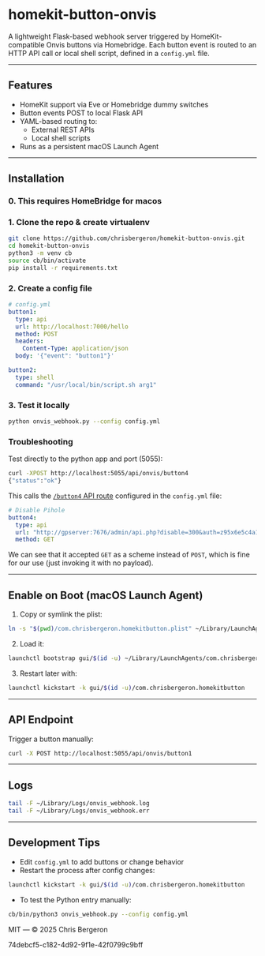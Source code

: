 # homekit-button-onvis

A lightweight Flask-based webhook server triggered by HomeKit-compatible Onvis buttons via Homebridge. Each button event is routed to an HTTP API call or local shell script, defined in a `config.yml` file.

---

## Features

- HomeKit support via Eve or Homebridge dummy switches
- Button events POST to local Flask API
- YAML-based routing to:
  - External REST APIs
  - Local shell scripts
- Runs as a persistent macOS Launch Agent

---

## Installation

### 0. This requires HomeBridge for macos

### 1. Clone the repo & create virtualenv

```bash
git clone https://github.com/chrisbergeron/homekit-button-onvis.git
cd homekit-button-onvis
python3 -m venv cb
source cb/bin/activate
pip install -r requirements.txt
```

### 2. Create a config file

```yaml
# config.yml
button1:
  type: api
  url: http://localhost:7000/hello
  method: POST
  headers:
    Content-Type: application/json
  body: '{"event": "button1"}'

button2:
  type: shell
  command: "/usr/local/bin/script.sh arg1"
```

### 3. Test it locally

```bash
python onvis_webhook.py --config config.yml
```

### Troubleshooting

Test directly to the python app and port (5055):

```bash
curl -XPOST http://localhost:5055/api/onvis/button4
{"status":"ok"}
```

This calls the [`/button4` API route](https://github.com/chrisbergeron/homekit-button-onvis/blob/25878edc99b6199031a7bc339a6ad7a4da174db7/config.yml#L20) configured in the `config.yml` file:

```yaml
# Disable Pihole
button4:
  type: api
  url: "http://gpserver:7676/admin/api.php?disable=300&auth=z95x6e5c4a17d1ce58eb420a998d69dfd285e0e7c639706c715335d784e47f7dbff4cd7f6e"
  method: GET
```
We can see that it accepted `GET` as a scheme instead of `POST`, which is fine for our use (just invoking it with no payload).


---

## Enable on Boot (macOS Launch Agent)

1. Copy or symlink the plist:

```bash
ln -s "$(pwd)/com.chrisbergeron.homekitbutton.plist" ~/Library/LaunchAgents/
```

2. Load it:

```bash
launchctl bootstrap gui/$(id -u) ~/Library/LaunchAgents/com.chrisbergeron.homekitbutton.plist
```

3. Restart later with:

```bash
launchctl kickstart -k gui/$(id -u)/com.chrisbergeron.homekitbutton
```

---

## API Endpoint

Trigger a button manually:

```bash
curl -X POST http://localhost:5055/api/onvis/button1
```

---

## Logs

```bash
tail -F ~/Library/Logs/onvis_webhook.log
tail -F ~/Library/Logs/onvis_webhook.err
```

---

## Development Tips

- Edit `config.yml` to add buttons or change behavior
- Restart the process after config changes:

```bash
launchctl kickstart -k gui/$(id -u)/com.chrisbergeron.homekitbutton
```

- To test the Python entry manually:

```bash
cb/bin/python3 onvis_webhook.py --config config.yml
```

MIT — © 2025 Chris Bergeron

74debcf5-c182-4d92-9f1e-42f0799c9bff
